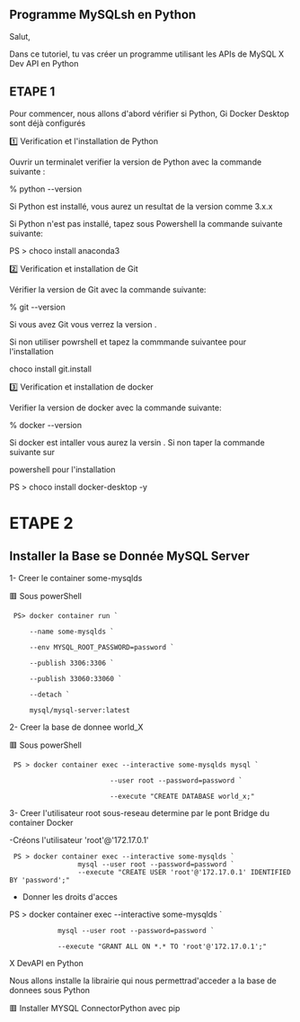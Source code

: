 
## Programme MySQLsh en Python

Salut,

Dans ce tutoriel, tu vas créer un programme utilisant les APIs de MySQL X Dev API en Python


## ETAPE 1
Pour commencer, nous allons d'abord vérifier si Python, Gi Docker Desktop sont déjà configurés

1️⃣ Verification et l'installation de Python


Ouvrir un terminalet verifier la version de Python avec la commande suivante :


% python --version


Si Python est installé, vous aurez un resultat de la version comme 3.x.x


Si Python n'est pas installé, tapez sous Powershell la commande suivante suivante:


PS > choco install anaconda3


2️⃣ Verification et installation de Git


Vérifier la version de Git avec la commande suivante:


% git --version


Si vous avez Git vous verrez la version .


Si non utiliser powrshell et tapez la commmande suivantee pour l'installation



choco install git.install


3️⃣ Verification et installation de docker


Verifier la version de docker avec la commande suivante:


% docker --version


Si docker est intaller vous aurez la versin . Si non taper la commande suivante sur


powershell pour l'installation


PS > choco install docker-desktop -y


# ETAPE 2


## Installer la Base se Donnée MySQL Server


1- Creer le container some-mysqlds


🟥 Sous powerShell


     PS> docker container run `
     
         --name some-mysqlds `
         
         --env MYSQL_ROOT_PASSWORD=password `
         
         --publish 3306:3306 `
         
         --publish 33060:33060 `
         
         --detach `
         
         mysql/mysql-server:latest
  



         
         
 2- Creer la base de donnee world_X
 
 
🟥 Sous powerShell


     PS > docker container exec --interactive some-mysqlds mysql `

                             --user root --password=password `
                        
                             --execute "CREATE DATABASE world_x;"
                        
                        
 3- Creer l'utilisateur root sous-reseau determine par le pont Bridge du container Docker
 
 
 -Créons l'utilisateur 'root'@'172.17.0.1'
 
 
     PS > docker container exec --interactive some-mysqlds `
                     mysql --user root --password=password `
                     --execute "CREATE USER 'root'@'172.17.0.1' IDENTIFIED BY 'password';"
                
                
 - Donner les droits d'acces 
 
 
 PS > docker container exec --interactive some-mysqlds `
 
                mysql --user root --password=password `
                
                --execute "GRANT ALL ON *.* TO 'root'@'172.17.0.1';"
                
                
 X DevAPI en Python
 
 
Nous allons installe la librairie qui nous permettrad'acceder a la base de donnees sous Python


🟥 Installer MYSQL ConnectorPython avec pip





 
 
 
 
 
                
                
 
 
 
 
                
                
  
 
 
 
 
                        
                        
                        
































